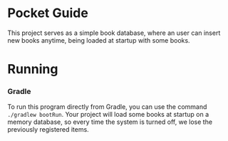 # Pocket Guide

This project serves as a simple book database, where an user can insert new books anytime, being loaded at startup with some books.

# Running

### Gradle

To run this program directly from Gradle, you can use the command `./gradlew bootRun`. Your project will load some books at startup on a memory database, so every time the system is turned off, we lose the previously registered items.